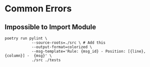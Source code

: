 # Common Errors
## Impossible to Import Module
```
poetry run pylint \
            --source-roots=./src \ # Add this
            --output-format=colorized \
            --msg-template='Rule: {msg_id} - Position: [{line},{column}] -  {msg}' \
            ./src ./tests
```

